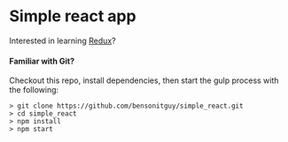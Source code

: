 # Simple react app

Interested in learning [Redux](https://www.udemy.com/react-redux/)?


#### Familiar with Git?
Checkout this repo, install dependencies, then start the gulp process with the following:

```
> git clone https://github.com/bensonitguy/simple_react.git
> cd simple_react
> npm install
> npm start
```

